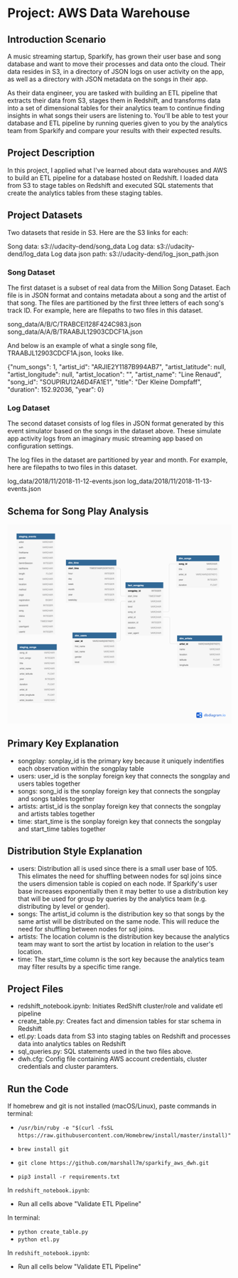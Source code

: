 # Project: AWS Data Warehouse
## Introduction Scenario
A music streaming startup, Sparkify, has grown their user base and song database and want to move their processes and data onto the cloud. Their data resides in S3, in a directory of JSON logs on user activity on the app, as well as a directory with JSON metadata on the songs in their app.

As their data engineer, you are tasked with building an ETL pipeline that extracts their data from S3, stages them in Redshift, and transforms data into a set of dimensional tables for their analytics team to continue finding insights in what songs their users are listening to. You'll be able to test your database and ETL pipeline by running queries given to you by the analytics team from Sparkify and compare your results with their expected results.

## Project Description
In this project, I applied what I've learned about data warehouses and AWS to build an ETL pipeline for a database hosted on Redshift. I loaded data from S3 to stage tables on Redshift and executed SQL statements that create the analytics tables from these staging tables.

## Project Datasets
Two datasets that reside in S3. Here are the S3 links for each:

Song data: s3://udacity-dend/song_data
Log data: s3://udacity-dend/log_data
Log data json path: s3://udacity-dend/log_json_path.json

### Song Dataset
The first dataset is a subset of real data from the Million Song Dataset. Each file is in JSON format and contains metadata about a song and the artist of that song. The files are partitioned by the first three letters of each song's track ID. For example, here are filepaths to two files in this dataset.

song_data/A/B/C/TRABCEI128F424C983.json
song_data/A/A/B/TRAABJL12903CDCF1A.json

And below is an example of what a single song file, TRAABJL12903CDCF1A.json, looks like.

{"num_songs": 1, "artist_id": "ARJIE2Y1187B994AB7", "artist_latitude": null, "artist_longitude": null, "artist_location": "", "artist_name": "Line Renaud", "song_id": "SOUPIRU12A6D4FA1E1", "title": "Der Kleine Dompfaff", "duration": 152.92036, "year": 0}

### Log Dataset
The second dataset consists of log files in JSON format generated by this event simulator based on the songs in the dataset above. These simulate app activity logs from an imaginary music streaming app based on configuration settings.

The log files in the dataset are partitioned by year and month. For example, here are filepaths to two files in this dataset.

log_data/2018/11/2018-11-12-events.json
log_data/2018/11/2018-11-13-events.json

## Schema for Song Play Analysis

![diagram](dwh_diagram.png)

## Primary Key Explanation

- songplay: sonplay_id is the primary key because it uniquely indentifies each observation within the songplay table
- users: user_id is the sonplay foreign key that connects the songplay and users tables together
- songs: song_id is the sonplay foreign key that connects the songplay and songs tables together
- artists: artist_id is the sonplay foreign key that connects the songplay and artists tables together
- time:  start_time is the sonplay foreign key that connects the songplay and start_time tables together

## Distribution Style Explanation

- users: Distribution all is used since there is a small user base of 105. This elimates the need for shuffling between nodes for sql joins since the users dimension table is copied on each node. If Sparkify's user base increases exponentially then it may better to use a distribution key that will be used for group by queries by the analytics team (e.g. distributing by level or gender).
- songs: The artist_id column is the distribution key so that songs by the same artist will be distributed on the same node. This will reduce the need for shuffling between nodes for sql joins. 
- artists: The location column is the distribution key because the analytics team may want to sort the artist by location in relation to the user's location. 
- time: The start_time column is the sort key because the analytics team may filter results by a specific time range.

## Project Files

- redshift_notebook.ipynb: Initiates RedShift cluster/role and validate etl pipeline
- create_table.py: Creates fact and dimension tables for star schema in Redshift
- etl.py: Loads data from S3 into staging tables on Redshift and processes data into analytics tables on Redshift
- sql_queries.py: SQL statements used in the two files above.
- dwh.cfg: Config file containing AWS account credentials, cluster credentials and cluster paramters. 

## Run the Code

If homebrew and git is not installed (macOS/Linux), paste commands in terminal:
- `/usr/bin/ruby -e "$(curl -fsSL https://raw.githubusercontent.com/Homebrew/install/master/install)"`
- `brew install git`

- `git clone https://github.com/marshall7m/sparkify_aws_dwh.git`
- `pip3 install -r requirements.txt`

In `redshift_notebook.ipynb`:
- Run all cells above "Validate ETL Pipeline"

In terminal:
- `python create_table.py`
- `python etl.py` 

In `redshift_notebook.ipynb`:
- Run all cells below "Validate ETL Pipeline"
